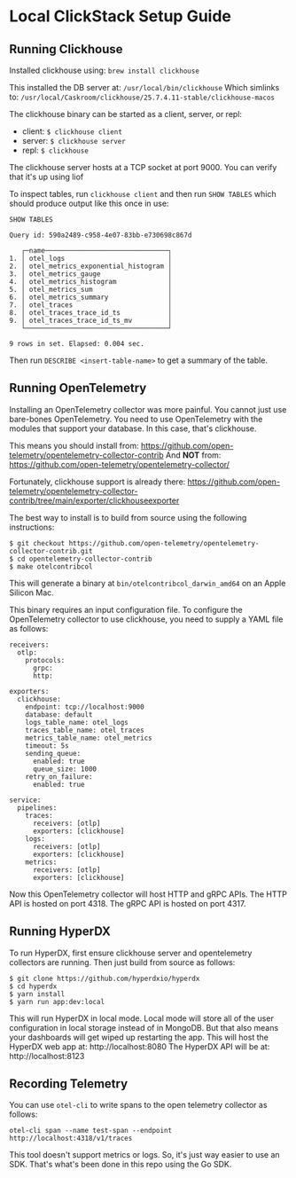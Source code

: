 Local ClickStack Setup Guide
==================

Running Clickhouse
------------------

Installed clickhouse using:
`brew install clickhouse`

This installed the DB server at: `/usr/local/bin/clickhouse`
Which simlinks to: `/usr/local/Caskroom/clickhouse/25.7.4.11-stable/clickhouse-macos`

The clickhouse binary can be started as a client, server, or repl:
- client: `$ clickhouse client`
- server: `$ clickhouse server`
- repl: `$ clickhouse`

The clickhouse server hosts at a TCP socket at port 9000. You can verify that it's up using liof

To inspect tables, run `clickhouse client` and then run `SHOW TABLES` which should produce output like this once in use:
```
SHOW TABLES

Query id: 590a2489-c958-4e07-83bb-e730698c867d

   ┌─name───────────────────────────────┐
1. │ otel_logs                          │
2. │ otel_metrics_exponential_histogram │
3. │ otel_metrics_gauge                 │
4. │ otel_metrics_histogram             │
5. │ otel_metrics_sum                   │
6. │ otel_metrics_summary               │
7. │ otel_traces                        │
8. │ otel_traces_trace_id_ts            │
9. │ otel_traces_trace_id_ts_mv         │
   └────────────────────────────────────┘

9 rows in set. Elapsed: 0.004 sec.
```

Then run `DESCRIBE <insert-table-name>` to get a summary of the table.



Running OpenTelemetry
------------------

Installing an OpenTelemetry collector was more painful. You cannot just use bare-bones OpenTelemetry. You need to use OpenTelemetry with the modules that support your database. In this case, that's clickhouse.

This means you should install from: https://github.com/open-telemetry/opentelemetry-collector-contrib
And **NOT** from: https://github.com/open-telemetry/opentelemetry-collector/

Fortunately, clickhouse support is already there: https://github.com/open-telemetry/opentelemetry-collector-contrib/tree/main/exporter/clickhouseexporter

The best way to install is to build from source using the following instructions: 
```
$ git checkout https://github.com/open-telemetry/opentelemetry-collector-contrib.git
$ cd opentelemetry-collector-contrib
$ make otelcontribcol
```

This will generate a binary at `bin/otelcontribcol_darwin_amd64` on an Apple Silicon Mac.

This binary requires an input configuration file. To configure the OpenTelemetry collector to use clickhouse, you need to supply a YAML file as follows:
```
receivers:
  otlp:
    protocols:
      grpc:
      http:

exporters:
  clickhouse:
    endpoint: tcp://localhost:9000
    database: default
    logs_table_name: otel_logs
    traces_table_name: otel_traces
    metrics_table_name: otel_metrics
    timeout: 5s
    sending_queue:
      enabled: true
      queue_size: 1000
    retry_on_failure:
      enabled: true

service:
  pipelines:
    traces:
      receivers: [otlp]
      exporters: [clickhouse]
    logs:
      receivers: [otlp]
      exporters: [clickhouse]
    metrics:
      receivers: [otlp]
      exporters: [clickhouse]
```

Now this OpenTelemetry collector will host HTTP and gRPC APIs. The HTTP API is hosted on port 4318. The gRPC API is hosted on port 4317.


Running HyperDX
------------------

To run HyperDX, first ensure clickhouse server and opentelemetry collectors are running. Then just build from source as follows:
```
$ git clone https://github.com/hyperdxio/hyperdx
$ cd hyperdx
$ yarn install
$ yarn run app:dev:local
```

This will run HyperDX in local mode. Local mode will store all of the user configuration in local storage instead of in MongoDB. But that also means your dashboards will get wiped up restarting the app.
This will host the HyperDX web app at: http://localhost:8080
The HyperDX API will be at: http://localhost:8123


Recording Telemetry
------------------
You can use `otel-cli` to write spans to the open telemetry collector as follows:
```
otel-cli span --name test-span --endpoint http://localhost:4318/v1/traces
```

This tool doesn't support metrics or logs. So, it's just way easier to use an SDK. That's what's been done in this repo using the Go SDK.


